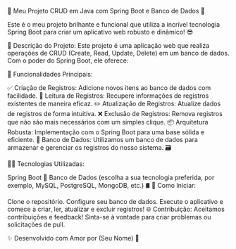 🌟 Meu Projeto CRUD em Java com Spring Boot e Banco de Dados 🌟

Este é o meu projeto brilhante e funcional que utiliza a incrível tecnologia Spring Boot para criar um aplicativo web robusto e dinâmico! 😎

💼 Descrição do Projeto:
Este projeto é uma aplicação web que realiza operações de CRUD (Create, Read, Update, Delete) em um banco de dados. Com o poder do Spring Boot, ele oferece:

🚀 Funcionalidades Principais:

✅ Criação de Registros: Adicione novos itens ao banco de dados com facilidade.
📖 Leitura de Registros: Recupere informações de registros existentes de maneira eficaz.
✏️ Atualização de Registros: Atualize dados de registros de forma intuitiva.
❌ Exclusão de Registros: Remova registros que não são mais necessários com um simples clique.
📦 Arquitetura Robusta: Implementação com o Spring Boot para uma base sólida e eficiente.
💾 Banco de Dados:
Utilizamos um banco de dados para armazenar e gerenciar os registros do nosso sistema. 🗃️

👩‍💻 Tecnologias Utilizadas:

Spring Boot 🌼
Banco de Dados (escolha a sua tecnologia preferida, por exemplo, MySQL, PostgreSQL, MongoDB, etc.) 🛢️
🚀 Como Iniciar:

Clone o repositório.
Configure seu banco de dados.
Execute o aplicativo e comece a criar, ler, atualizar e excluir registros!
🌐 Contribuição:
Aceitamos contribuições e feedback! Sinta-se à vontade para criar problemas ou solicitações de pull.

✨ Desenvolvido com Amor por (Seu Nome) 💖
